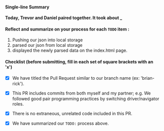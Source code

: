 #### Single-line Summary
**Today, Trevor and Daniel paired together. It took about _**

#### Reflect and summarize on your process for each `TODO` item :  
  1. Pushing our json into local storage
  2. parsed our json from local storage
  3. displayed the newly parsed data on the index.html page.

#### Checklist (before submitting, fill in each set of square brackets with an 'x')
- [x] We have titled the Pull Request similar to our branch name (ex: 'brian-rick'). 
- [x] This PR includes commits from both myself and my partner; e.g. We followed good pair programming practices by switching driver/navigator roles.
- [x] There is no extraneous, unrelated code included in this PR.
- [x] We have summarized our `TODO:` process above.


